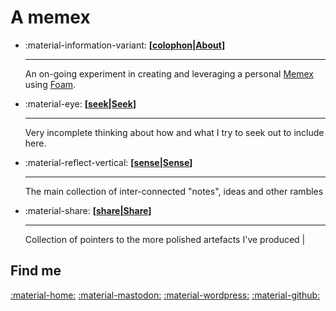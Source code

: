# A memex

<div class="grid cards" markdown>

- :material-information-variant: __[[colophon|About]]__

    ---

    An on-going experiment in creating and leveraging a personal [Memex](https://en.wikipedia.org/wiki/Memex) using [Foam](https://foambubble.github.io/). 
    

- :material-eye: __[[seek|Seek]]__

    ---

    Very incomplete thinking about how and what I try to seek out to include here.

- :material-reflect-vertical: __[[sense|Sense]]__ 

    ---
    
    The main collection of inter-connected "notes", ideas and other rambles 

- :material-share: __[[share|Share]]__ 

    ---
    
    Collection of pointers to the more polished artefacts I've produced |

</div>


## Find me

[:material-home:](https://djon.es/)
<a rel="me" href="https://indieweb.social/@djplaner">:material-mastodon:</a>
[:material-wordpress:](https://djon.es/blog)
[:material-github:](https://github.com/djplaner/)
 




[//begin]: # "Autogenerated link references for markdown compatibility"
[colophon|About]: colophon/colophon "About (Colophon)"
[seek|Seek]: seek/seek "Seek"
[sense|Sense]: sense/sense "Sense"
[share|Share]: share/share "Share"
[//end]: # "Autogenerated link references"
